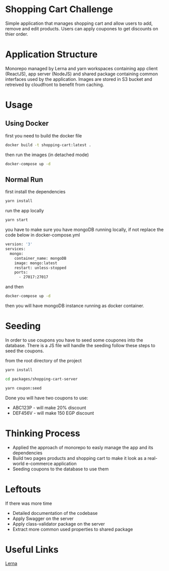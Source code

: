 # Shopping Cart Challenge

Simple application that manages shopping cart and allow users to add, remove and edit products. Users can apply coupones to get discounts on thier order.

# Application Structure

Monorepo managed by Lerna and yarn workspaces containing app client (ReactJS), app server (NodeJS) and shared package containing common interfaces used by the application. Images are stored in S3 bucket and retreived by cloudfront to benefit from caching.

# Usage

## Using Docker

first you need to build the docker file

```bash
docker build -t shopping-cart:latest .
```

then run the images (in detached mode)

```bash
docker-compose up -d
```

## Normal Run

first install the dependencies

```bash
yarn install
```

run the app locally

```bash
yarn start
```

you have to make sure you have mongoDB running locally, if not replace the code below in docker-compose.yml

```bash
version: '3'
services:
  mongo:
    container_name: mongoDB
    image: mongo:latest
    restart: unless-stopped
    ports:
      - 27017:27017
```

and then

```bash
docker-compose up -d
```

then you will have mongoDB instance running as docker container.

# Seeding

In order to use coupons you have to seed some coupones into the database. There is a JS file will handle the seeding follow these steps to seed the coupons.

from the root directory of the project

```bash
yarn install

cd packages/shopping-cart-server

yarn coupon:seed
```

Done you will have two coupons to use:

- ABC123P - will make 20% discount
- DEF456V - will make 150 EGP discount

# Thinking Process

- Applied the approach of monorepo to easly manage the app and its dependencies
- Build two pages products and shopping cart to make it look as a real-world e-commerce application
- Seeding coupons to the database to use them

# Leftouts

If there was more time

- Detailed documentation of the codebase
- Apply Swagger on the server
- Apply class-validator package on the server
- Extract more common used properties to shared package

# Useful Links

[Lerna](https://lerna.js.org/)

